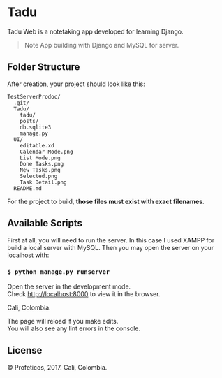 # Tadu
Tadu Web is a notetaking app developed for learning Django.
> Note App building with Django and MySQL for server.


## Folder Structure

After creation, your project should look like this:

```
TestServerProdoc/
  .git/
  Tadu/
    tadu/
    posts/
    db.sqlite3
    manage.py
  UI/
    editable.xd
    Calendar Mode.png
    List Mode.png
    Done Tasks.png
    New Tasks.png
    Selected.png
    Task Detail.png
  README.md
```

For the project to build, **those files must exist with exact filenames**.

## Available Scripts

First at all, you will need to run the server. In this case I used XAMPP for build a local server with MySQL. Then you may open the server on your localhost with:

### `$ python manage.py runserver`

Open the server in the development mode.<br>
Check [http://localhost:8000](http://localhost:48000) to view it in the browser.

Cali, Colombia.

The page will reload if you make edits.<br>
You will also see any lint errors in the console.


## License

© Profeticos, 2017. Cali, Colombia.

